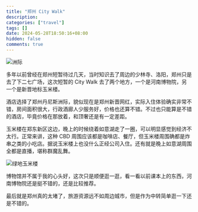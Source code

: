 ```yaml
---
title: "郑州 City Walk"
description:
categories: ["travel"]
tags: []
date: 2024-05-28T18:50:16+08:00
hidden: false
comments: true
---
```


![洲际](https://static.fatesinger.com/2024/06/0g6c3erh9pub2oe3.jpg)

多年以前曾经在郑州短暂待过几天，当时知识去了周边的少林寺、洛阳，郑州只是去了下二七广场，这次短暂的 City Walk 去了两个地方，一个是河南博物院，另一个是新晋地标玉米楼。

酒店选择了郑州丹尼斯洲际，貌似现在是郑州新晋网红，实际入住体验确实非常不错，房间面积很大，行政酒廊人少服务好，价格也还算不错。不过也只能算是不错的酒店，毕竟价格在那放着，和顶奢还是有一定差距。

玉米楼在郑东新区这边，晚上的时候绕着如意湖走了一圈，可以明显感觉到经济不太行。正常来讲，这种 CBD 周围应该都是咖啡店、餐厅，但玉米楼周围确都是炸串之类的小吃店。据说玉米楼上也没什么正经公司入住。还有就是晚上如意湖周围全都是直播，堪称群魔乱舞。

![绿地玉米楼](https://static.fatesinger.com/2024/06/at16zfhm7whto145.jpg)

博物馆并不属于我的心头好，这次只是顺便逛一逛，看一看以前课本上的东西，河南博物院还是挺不错的，还是比较推荐。

最后就是郑州真的太堵了，旅游资源远不如周边城市，但是作为中转简单逛一下还是不错的。
